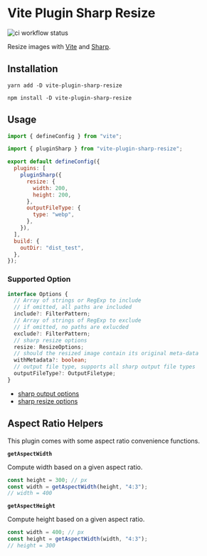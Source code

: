 # Vite Plugin Sharp Resize

![ci workflow status](https://github.com/ec965/vite-plugin-sharp-resize/actions/workflows/ci.yml/badge.svg)

Resize images with [Vite](https://vitejs.dev/) and
[Sharp](https://sharp.pixelplumbing.com/).

## Installation

```
yarn add -D vite-plugin-sharp-resize
```

```
npm install -D vite-plugin-sharp-resize
```

## Usage

```js
import { defineConfig } from "vite";

import { pluginSharp } from "vite-plugin-sharp-resize";

export default defineConfig({
  plugins: [
    pluginSharp({
      resize: {
        width: 200,
        height: 200,
      },
      outputFileType: {
        type: "webp",
      },
    }),
  ],
  build: {
    outDir: "dist_test",
  },
});
```

### Supported Option

```typescript
interface Options {
  // Array of strings or RegExp to include
  // if omitted, all paths are included
  include?: FilterPattern;
  // Array of strings of RegExp to exclude
  // if omitted, no paths are exlucded
  exclude?: FilterPattern;
  // sharp resize options
  resize: ResizeOptions;
  // should the resized image contain its original meta-data
  withMetadata?: boolean;
  // output file type, supports all sharp output file types
  outputFileType?: OutputFiletype;
}
```

- [sharp output options](https://sharp.pixelplumbing.com/api-output)
- [sharp resize options](https://sharp.pixelplumbing.com/api-resize)

## Aspect Ratio Helpers

This plugin comes with some aspect ratio convenience functions.

**`getAspectWidth`**

Compute width based on a given aspect ratio.

```js
const height = 300; // px
const width = getAspectWidth(height, "4:3");
// width = 400
```

**`getAspectHeight`**

Compute height based on a given aspect ratio.

```js
const width = 400; // px
const height = getAspectWidth(width, "4:3");
// height = 300
```
